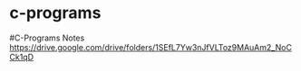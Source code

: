 # c-programs
#C-Programs Notes
https://drive.google.com/drive/folders/1SEfL7Yw3nJfVLToz9MAuAm2_NoCCk1qD
